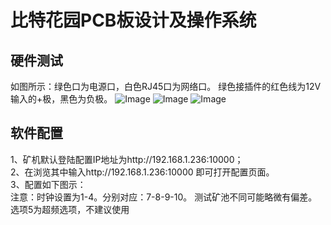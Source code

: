比特花园PCB板设计及操作系统
=======

硬件测试
------------------------------
如图所示：绿色口为电源口，白色RJ45口为网络口。
绿色接插件的红色线为12V输入的+极，黑色为负极。
![Image](https://github.com/viktorzhong/btcgarden_PCB/raw/master/Screenshots/2.jpg)
![Image](https://github.com/viktorzhong/btcgarden_PCB/raw/master/Screenshots/3.jpg)
![Image](https://github.com/viktorzhong/btcgarden_PCB/raw/master/Screenshots/4.jpg)

软件配置
-----------------------------------
1、矿机默认登陆配置IP地址为http://192.168.1.236:10000；</br>
2、在浏览其中输入http://192.168.1.236:10000 即可打开配置页面。</br>
3、配置如下图示：</br>
注意：时钟设置为1-4。分别对应：7-8-9-10。
测试矿池不同可能略微有偏差。选项5为超频选项，不建议使用
